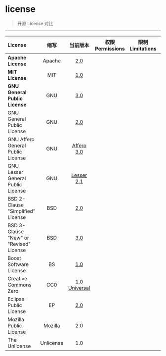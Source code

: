 # license

> 开源 License 对比

------

| License | 缩写 | 当前版本 | 权限 Permissions | 限制 Limitations | 条件 Conditions | 说明 |
|:---|:---:|:---:|:---:|:---:|:---:|:---|
| **Apache License** | Apache | [2.0](./licenses/Apache/2.0) |  |  |  |  |
| **MIT License** | MIT | [1.0](./licenses/MIT/1.0) |  |  |  |  |
| **GNU General Public License** | GNU | [3.0](./licenses/GNU/3.0) |  |  |  |  |
| GNU General Public License | GNU | [2.0](./licenses/GNU/2.0)  | |  |  |  |
| GNU Affero General Public License | GNU | [Affero 3.0](./licenses/GNU/Affero_3.0) |  |  |  |  |
| GNU Lesser General Public License | GNU | [Lesser 2.1](./licenses/GNU/Lesser_2.1) |  |  |  |  |
| BSD 2-Clause "Simplified" License | BSD | [2.0](./licenses/BSD/2.0) |  |  |  |  |
| BSD 3-Clause "New" or "Revised" License | BSD | [3.0](./licenses/BSD/3.0) |  |  |  |  |
| Boost Software License | BS | [1.0](./licenses/BS/1.0) |  |  |  |  |
| Creative Commons Zero | CC0 | [1.0 Universal](./licenses/CC0/1.0_Universal) |  |  |  |  |
| Eclipse Public License | EP | [2.0](./licenses/EP/2.0) |  |  |  |  |
| Mozilla Public License | Mozilla | 2.0 |  |  |  |  |
| The Unlicense | Unlicense | 1.0 |  |  |  |  |

